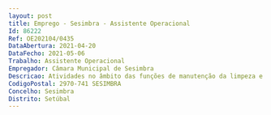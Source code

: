 ```yaml
--- 
layout: post
title: Emprego - Sesimbra - Assistente Operacional
Id: 86222
Ref: OE202104/0435
DataAbertura: 2021-04-20
DataFecho: 2021-05-06
Trabalho: Assistente Operacional
Empregador: Câmara Municipal de Sesimbra
Descricao: Atividades no âmbito das funções de manutenção da limpeza e higienização de instalações, de equipamentos e sanitários, na área funcional de limpezas internas e sanitários, no âmbito das competências da Divisão de Ambiente Urbano.
CodigoPostal: 2970-741 SESIMBRA
Concelho: Sesimbra
Distrito: Setúbal
--- 
```

